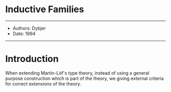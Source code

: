 # Inductive Families

------
- Authors: Dybjer
- Date: 1994
------

# Introduction

When extending Martin-Löf's type theory,
instead of using a general purpose construction which is part of the theory,
we giving external criteria for correct extensions of the theory.
